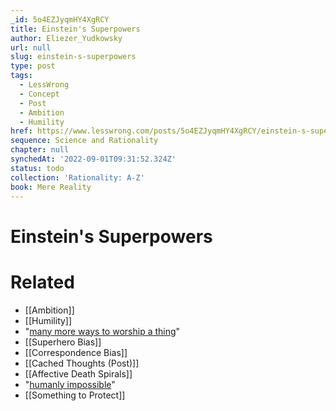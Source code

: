 ```yaml
---
_id: 5o4EZJyqmHY4XgRCY
title: Einstein's Superpowers
author: Eliezer_Yudkowsky
url: null
slug: einstein-s-superpowers
type: post
tags:
  - LessWrong
  - Concept
  - Post
  - Ambition
  - Humility
href: https://www.lesswrong.com/posts/5o4EZJyqmHY4XgRCY/einstein-s-superpowers
sequence: Science and Rationality
chapter: null
synchedAt: '2022-09-01T09:31:52.324Z'
status: todo
collection: 'Rationality: A-Z'
book: Mere Reality
---
```


# Einstein's Superpowers


# Related

- [[Ambition]]
- [[Humility]]
- "[many more ways to worship a thing](/lw/j2/explainworshipignore/)"
- [[Superhero Bias]]
- [[Correspondence Bias]]
- [[Cached Thoughts (Post)]]
- [[Affective Death Spirals]]
- "[humanly impossible](http://yudkowsky.net/singularity/aibox)"
- [[Something to Protect]]